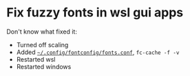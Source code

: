 # Fix fuzzy fonts in wsl gui apps


Don't know what fixed it:

- Turned off scaling
-  Added [`~/.config/fontconfig/fonts.conf`](https://superuser.com/a/1324141),  `fc-cache -f -v`
- Restarted wsl
- Restarted windows
  